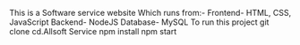 This is a Software service website Which runs from:-
Frontend- HTML, CSS, JavaScript
Backend- NodeJS
Database- MySQL
To run this project git clone 
cd.Allsoft Service
npm install
npm start
